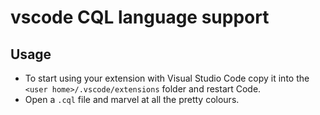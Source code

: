 # vscode CQL language support

## Usage

- To start using your extension with Visual Studio Code copy it into the `<user home>/.vscode/extensions` folder and restart Code.
- Open a `.cql` file and marvel at all the pretty colours.
